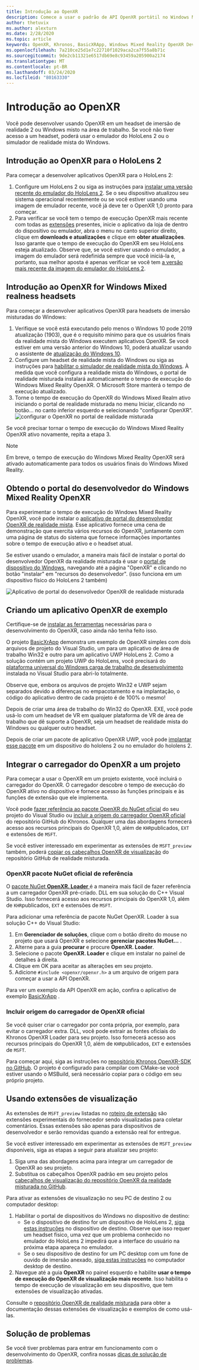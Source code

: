 ```yaml
---
title: Introdução ao OpenXR
description: Comece a usar o padrão de API OpenXR portátil no Windows Mixed Reality e o fone de ouvido 2 do HoloLens.
author: thetuvix
ms.author: alexturn
ms.date: 2/28/2020
ms.topic: article
keywords: OpenXR, Khronos, BasicXRApp, Windows Mixed Reality OpenXR Developer portal, DirectX, nativo, aplicativo nativo, mecanismo personalizado, middleware, introdução, 101, extensões de visualização
ms.openlocfilehash: 7a210ce25d1e7c22710f1029aca2ca7f55a8b71c
ms.sourcegitcommit: 9de2cb11321e6517db69e8c93459a205900a2174
ms.translationtype: MT
ms.contentlocale: pt-BR
ms.lasthandoff: 03/24/2020
ms.locfileid: "80163330"
---
```

# <a name="getting-started-with-openxr"></a>Introdução ao OpenXR

Você pode desenvolver usando OpenXR em um headset de imersão de realidade 2 ou Windows misto na área de trabalho.  Se você não tiver acesso a um headset, poderá usar o emulador do HoloLens 2 ou o simulador de realidade mista do Windows.

## <a name="getting-started-with-openxr-for-hololens-2"></a>Introdução ao OpenXR para o HoloLens 2

Para começar a desenvolver aplicativos OpenXR para o HoloLens 2:

1. Configure um HoloLens 2 ou siga as instruções para [instalar uma versão recente do emulador do HoloLens 2](using-the-hololens-emulator.md).  Se o seu dispositivo atualizou seu sistema operacional recentemente ou se você estiver usando uma imagem de emulador recente, você já deve ter o OpenXR 1,0 pronto para começar.
1. Para verificar se você tem o tempo de execução OpenXR mais recente com todas as [extensões](openxr.md#roadmap) presentes, inicie o aplicativo da loja de dentro do dispositivo ou emulador, abra o menu no canto superior direito, clique em **downloads e atualizações** e clique em **obter atualizações**.  Isso garante que o tempo de execução do OpenXR em seu HoloLens esteja atualizado.  Observe que, se você estiver usando o emulador, a imagem do emulador será redefinida sempre que você iniciá-la e, portanto, sua melhor aposta é apenas verificar se você tem [a versão mais recente da imagem do emulador do HoloLens 2](using-the-hololens-emulator.md).

## <a name="getting-started-with-openxr-for-windows-mixed-reality-headsets"></a>Introdução ao OpenXR for Windows Mixed realness headsets

Para começar a desenvolver aplicativos OpenXR para headsets de imersão misturadas do Windows:

1. Verifique se você está executando pelo menos o Windows 10 pode 2019 atualização (1903), que é o requisito mínimo para que os usuários finais da realidade mista do Windows executem aplicativos OpenXR.  Se você estiver em uma versão anterior do Windows 10, poderá atualizar usando o assistente de <a href="https://www.microsoft.com/software-download/windows10" target="_blank">atualização do Windows 10</a>.
2. Configure um headset de realidade mista do Windows ou siga as instruções para [habilitar o simulador de realidade mista do Windows](using-the-windows-mixed-reality-simulator.md).  À medida que você configura a realidade mista do Windows, o portal de realidade misturada instalará automaticamente o tempo de execução do Windows Mixed Reality OpenXR.  O Microsoft Store manterá o tempo de execução atualizado.
3. Torne o tempo de execução do OpenXR do Windows Mixed Realm ativo iniciando o portal de realidade misturada no menu Iniciar, clicando no botão... no canto inferior esquerdo e selecionando "configurar OpenXR".<br>
![configurar o OpenXR no portal de realidade misturada](images/mixed-reality-portal-set-up-openxr.png)

Se você precisar tornar o tempo de execução do Windows Mixed Reality OpenXR ativo novamente, repita a etapa 3.

> [!NOTE]
> Em breve, o tempo de execução do Windows Mixed Reality OpenXR será ativado automaticamente para todos os usuários finais do Windows Mixed Reality.

## <a name="getting-the-windows-mixed-reality-openxr-developer-portal"></a>Obtendo o portal do desenvolvedor do Windows Mixed Reality OpenXR

Para experimentar o tempo de execução do Windows Mixed Reality OpenXR, você pode instalar o <a href="https://www.microsoft.com/store/productId/9n5cvvl23qbt" target="_blank">aplicativo de portal do desenvolvedor OpenXR de realidade mista</a>.  Esse aplicativo fornece uma cena de demonstração que exercita vários recursos do OpenXR, juntamente com uma página de status do sistema que fornece informações importantes sobre o tempo de execução ativo e o headset atual.

Se estiver usando o emulador, a maneira mais fácil de instalar o portal do desenvolvedor OpenXR da realidade misturada é usar o [portal de dispositivo do Windows](using-the-windows-device-portal.md), navegando até a página "OpenXR" e clicando no botão "instalar" em "recursos do desenvolvedor". (isso funciona em um dispositivo físico do HoloLens 2 também)

![Aplicativo de portal do desenvolvedor OpenXR de realidade misturada](images/mixed-reality-openxr-developer-portal.png)

## <a name="building-a-sample-openxr-app"></a>Criando um aplicativo OpenXR de exemplo

Certifique-se de [instalar as ferramentas](install-the-tools.md) necessárias para o desenvolvimento do OpenXR, caso ainda não tenha feito isso.

O projeto <a href="https://github.com/Microsoft/OpenXR-SDK-VisualStudio/tree/master/samples/BasicXrApp" target="_blank">BasicXrApp</a> demonstra um exemplo de OpenXR simples com dois arquivos de projeto do Visual Studio, um para um aplicativo de área de trabalho Win32 e outro para um aplicativo UWP HoloLens 2.  Como a solução contém um projeto UWP do HoloLens, você precisará do [plataforma universal do Windows carga de trabalho de desenvolvimento](install-the-tools.md#installation-checklist) instalada no Visual Studio para abri-lo totalmente.

Observe que, embora os arquivos de projeto Win32 e UWP sejam separados devido a diferenças no empacotamento e na implantação, o código do aplicativo dentro de cada projeto é de 100% o mesmo!

Depois de criar uma área de trabalho do Win32 do OpenXR. EXE, você pode usá-lo com um headset de VR em qualquer plataforma de VR de área de trabalho que dê suporte a OpenXR, seja um headset de realidade mista do Windows ou qualquer outro headset.

Depois de criar um pacote de aplicativo OpenXR UWP, você pode [implantar esse pacote](using-visual-studio.md) em um dispositivo do hololens 2 ou no emulador do hololens 2.

## <a name="integrate-the-openxr-loader-into-a-project"></a>Integrar o carregador do OpenXR a um projeto

Para começar a usar o OpenXR em um projeto existente, você incluirá o carregador do OpenXR.  O carregador descobre o tempo de execução do OpenXR ativo no dispositivo e fornece acesso às funções principais e às funções de extensão que ele implementa.

Você pode [fazer referência ao pacote OpenXR do NuGet oficial](#reference-official-openxr-nuget-package) do seu projeto do Visual Studio ou [incluir a origem do carregador OpenXR oficial](#include-official-openxr-loader-source) do repositório GitHub do Khronos.  Qualquer uma das abordagens fornecerá acesso aos recursos principais do OpenXR 1,0, além de `KHR`publicados, `EXT` e extensões de `MSFT`.

Se você estiver interessado em experimentar as extensões de `MSFT_preview` também, poderá [copiar os cabeçalhos OpenXR de visualização](#using-preview-extensions) do repositório GitHub de realidade misturada.

### <a name="reference-official-openxr-nuget-package"></a>OpenXR pacote NuGet oficial de referência

O <a href="https://www.nuget.org/packages/OpenXR.Loader/" target="_blank">pacote NuGet **OpenXR. Loader** </a> é a maneira mais fácil de fazer referência a um carregador OpenXR pré-criado. DLL em sua solução do C++ Visual Studio.  Isso fornecerá acesso aos recursos principais do OpenXR 1,0, além de `KHR`publicados, `EXT` e extensões de `MSFT`.

Para adicionar uma referência de pacote NuGet OpenXR. Loader à sua solução C++ do Visual Studio:
1. Em **Gerenciador de soluções**, clique com o botão direito do mouse no projeto que usará OpenXR e selecione **gerenciar pacotes NuGet...** .
1. Alterne para a guia **procurar** e procure **OpenXR. Loader**.
1. Selecione o pacote **OpenXR. Loader** e clique em instalar no painel de detalhes à direita.
1. Clique em OK para aceitar as alterações em seu projeto.
1. Adicione `#include <openxr/openxr.h>` a um arquivo de origem para começar a usar a API OpenXR.

Para ver um exemplo da API OpenXR em ação, confira o aplicativo de exemplo <a href="https://github.com/Microsoft/OpenXR-SDK-VisualStudio/tree/master/samples/BasicXrApp" target="_blank">BasicXrApp</a> .

### <a name="include-official-openxr-loader-source"></a>Incluir origem do carregador de OpenXR oficial

Se você quiser criar o carregador por conta própria, por exemplo, para evitar o carregador extra. DLL, você pode extrair as fontes oficiais do Khronos OpenXR Loader para seu projeto.  Isso fornecerá acesso aos recursos principais do OpenXR 1,0, além de `KHR`publicados, `EXT` e extensões de `MSFT`.

Para começar aqui, siga as instruções no <a href="https://github.com/KhronosGroup/OpenXR-SDK" target="_blank">repositório Khronos OpenXR-SDK no GitHub</a>.  O projeto é configurado para compilar com CMake-se você estiver usando o MSBuild, será necessário copiar para o código em seu próprio projeto.

## <a name="using-preview-extensions"></a>Usando extensões de visualização

As extensões de `MSFT_preview` listadas no [roteiro de extensão](openxr.md#roadmap) são extensões experimentais do fornecedor sendo visualizadas para coletar comentários.  Essas extensões são apenas para dispositivos de desenvolvedor e serão removidas quando a extensão real for entregue.

Se você estiver interessado em experimentar as extensões de `MSFT_preview` disponíveis, siga as etapas a seguir para atualizar seu projeto:
1. Siga uma das abordagens acima para integrar um carregador de OpenXR ao seu projeto.
1. Substitua os cabeçalhos OpenXR padrão em seu projeto pelos <a href="https://github.com/microsoft/OpenXR-MixedReality/tree/master/openxr_preview/include/openxr" target="_blank">cabeçalhos de visualização do repositório OpenXR da realidade misturada no GitHub</a>.

Para ativar as extensões de visualização no seu PC de destino 2 ou computador desktop:
  1. Habilitar o portal de dispositivos do Windows no dispositivo de destino:
     * Se o dispositivo de destino for um dispositivo de HoloLens 2, [siga estas instruções](using-the-windows-device-portal.md) no dispositivo de destino.  Observe que isso requer um headset físico, uma vez que um problema conhecido no emulador do HoloLens 2 impedirá que a interface do usuário na próxima etapa apareça no emulador.
     * Se o seu dispositivo de destino for um PC desktop com um fone de ouvido de imersão anexado, <a href="https://docs.microsoft.com/windows/uwp/debug-test-perf/device-portal-desktop#set-up-device-portal-on-windows-desktop" target="_blank">siga estas instruções</a> no computador desktop de destino.
  1. Navegue até a guia **OpenXR** no painel esquerdo e habilite **usar o tempo de execução do OpenXR de visualização mais recente**.  Isso habilita o tempo de execução de visualização em seu dispositivo, que tem extensões de visualização ativadas.

Consulte o <a href="https://github.com/Microsoft/OpenXR-MixedReality#openxr-preview-extensions" target="_blank">repositório OpenXR de realidade misturada</a> para obter a documentação dessas extensões de visualização e exemplos de como usá-las.

## <a name="troubleshooting"></a>Solução de problemas

Se você tiver problemas para entrar em funcionamento com o desenvolvimento do OpenXR, confira nossas [dicas de solução de problemas](openxr-troubleshooting.md).